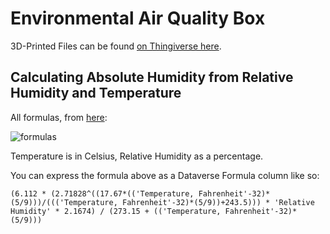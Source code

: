 # Environmental Air Quality Box
3D-Printed Files can be found [on Thingiverse here](https://www.thingiverse.com/thing:6655576).

## Calculating Absolute Humidity from Relative Humidity and Temperature
All formulas, from [here](https://carnotcycle.wordpress.com/2012/08/04/how-to-convert-relative-humidity-to-absolute-humidity/):

![formulas](https://i.imgur.com/1aRPvRh.png)

Temperature is in Celsius, Relative Humidity as a percentage.

You can express the formula above as a Dataverse Formula column like so:
```
(6.112 * (2.71828^((17.67*(('Temperature, Fahrenheit'-32)*(5/9)))/((('Temperature, Fahrenheit'-32)*(5/9))+243.5))) * 'Relative Humidity' * 2.1674) / (273.15 + (('Temperature, Fahrenheit'-32)*(5/9)))
```